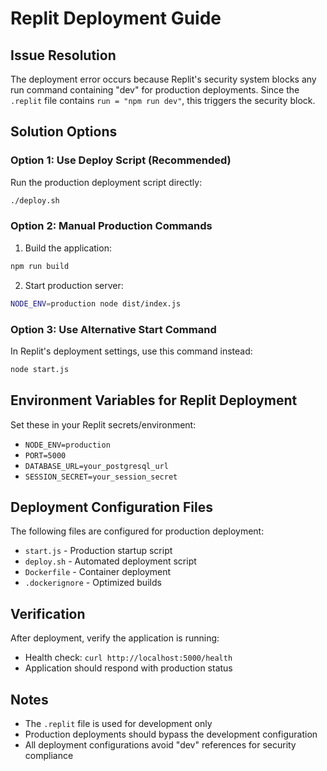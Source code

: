 # Replit Deployment Guide

## Issue Resolution

The deployment error occurs because Replit's security system blocks any run command containing "dev" for production deployments. Since the `.replit` file contains `run = "npm run dev"`, this triggers the security block.

## Solution Options

### Option 1: Use Deploy Script (Recommended)
Run the production deployment script directly:
```bash
./deploy.sh
```

### Option 2: Manual Production Commands
1. Build the application:
```bash
npm run build
```

2. Start production server:
```bash
NODE_ENV=production node dist/index.js
```

### Option 3: Use Alternative Start Command
In Replit's deployment settings, use this command instead:
```bash
node start.js
```

## Environment Variables for Replit Deployment

Set these in your Replit secrets/environment:
- `NODE_ENV=production`
- `PORT=5000`
- `DATABASE_URL=your_postgresql_url`
- `SESSION_SECRET=your_session_secret`

## Deployment Configuration Files

The following files are configured for production deployment:
- `start.js` - Production startup script
- `deploy.sh` - Automated deployment script
- `Dockerfile` - Container deployment
- `.dockerignore` - Optimized builds

## Verification

After deployment, verify the application is running:
- Health check: `curl http://localhost:5000/health`
- Application should respond with production status

## Notes

- The `.replit` file is used for development only
- Production deployments should bypass the development configuration
- All deployment configurations avoid "dev" references for security compliance